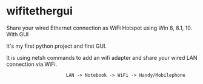 # wifitethergui
Share your wired Ethernet connection as WiFi Hotspot using Win 8, 8.1, 10. 
With GUI

It's my first python project and first GUI.

It is using netsh commands to add an wifi adapter and share your wired LAN connection via WiFi. 

                          LAN -> Notebook -> WiFi -> Handy/Mobilephone

